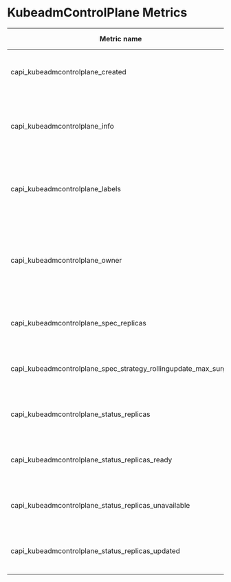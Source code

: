 <!-- SPDX-License-Identifier: MIT -->
# KubeadmControlPlane Metrics

| Metric name                                                    | Metric type | Labels/tags                                                                                                                                                                                                       |
|----------------------------------------------------------------|-------------|-------------------------------------------------------------------------------------------------------------------------------------------------------------------------------------------------------------------|
| capi_kubeadmcontrolplane_created                               | Gauge       | `kubeadmcontrolplane`=&lt;kcp-name&gt; <br> `namespace`=&lt;kcp-namespace&gt; <br> `uid`=&lt;uid&gt;                                                                                                              |
| capi_kubeadmcontrolplane_info                                  | Gauge       | `kubeadmcontrolplane`=&lt;kcp-name&gt; <br> `namespace`=&lt;kcp-namespace&gt; <br> `uid`=&lt;uid&gt; <br> `version`=&lt;kcp-version&gt;                                                                           |
| capi_kubeadmcontrolplane_labels                                | Gauge       | `kubeadmcontrolplane`=&lt;kcp-name&gt; <br> `namespace`=&lt;kcp-namespace&gt; <br> `uid`=&lt;uid&gt; <br> `label_KCP_LABEL`=&lt;KCP_LABEL&gt;                                                                     |
| capi_kubeadmcontrolplane_owner                                 | Gauge       | `kubeadmcontrolplane`=&lt;kcp-name&gt; <br> `namespace`=&lt;kcp-namespace&gt; <br> `uid`=&lt;uid&gt; <br> `owner_kind`=&lt;kind&gt; <br> `owner_name`=&lt;name&gt; <br> `owner_is_controller`=&lt;true\|false&gt; |
| capi_kubeadmcontrolplane_spec_replicas                         | Gauge       | `kubeadmcontrolplane`=&lt;kcp-name&gt; <br> `namespace`=&lt;kcp-namespace&gt; <br> `uid`=&lt;uid&gt;                                                                                                              |
| capi_kubeadmcontrolplane_spec_strategy_rollingupdate_max_surge | Gauge       | `kubeadmcontrolplane`=&lt;kcp-name&gt; <br> `namespace`=&lt;kcp-namespace&gt; <br> `uid`=&lt;uid&gt;                                                                                                              |
| capi_kubeadmcontrolplane_status_replicas                       | Gauge       | `kubeadmcontrolplane`=&lt;kcp-name&gt; <br> `namespace`=&lt;kcp-namespace&gt; <br> `uid`=&lt;uid&gt;                                                                                                              |
| capi_kubeadmcontrolplane_status_replicas_ready                 | Gauge       | `kubeadmcontrolplane`=&lt;kcp-name&gt; <br> `namespace`=&lt;kcp-namespace&gt; <br> `uid`=&lt;uid&gt;                                                                                                              |
| capi_kubeadmcontrolplane_status_replicas_unavailable           | Gauge       | `kubeadmcontrolplane`=&lt;kcp-name&gt; <br> `namespace`=&lt;kcp-namespace&gt; <br> `uid`=&lt;uid&gt;                                                                                                              |
| capi_kubeadmcontrolplane_status_replicas_updated               | Gauge       | `kubeadmcontrolplane`=&lt;kcp-name&gt; <br> `namespace`=&lt;kcp-namespace&gt; <br> `uid`=&lt;uid&gt;                                                                                                              |
